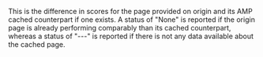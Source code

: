 This is the difference in scores for the page provided on origin and its AMP cached counterpart if one exists. A status of "None" is reported if the origin page is already performing comparably than its cached counterpart, whereas a status of "---" is reported if there is not any data available about the cached page.
